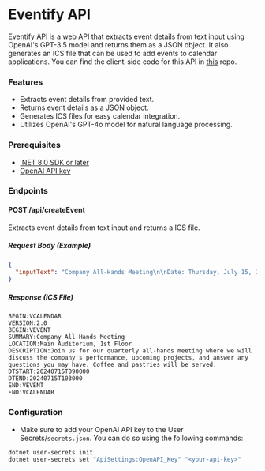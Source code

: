 # Eventify API

Eventify API is a web API that extracts event details from text input using OpenAI's GPT-3.5 model and returns them as a JSON object. It also generates an ICS file that can be used to add events to calendar applications. You can find the client-side code for this API in [this](https://github.com/whuang214/eventify-client) repo.

### Features
- Extracts event details from provided text.
- Returns event details as a JSON object.
- Generates ICS files for easy calendar integration.
- Utilizes OpenAI's GPT-4o model for natural language processing.

### Prerequisites
- [.NET 8.0 SDK or later](https://dotnet.microsoft.com/en-us/download)
- [OpenAI API key](https://platform.openai.com/api-keys)

### Endpoints

#### POST /api/createEvent
Extracts event details from text input and returns a ICS file.

##### Request Body (Example)
```json
{
  "inputText": "Company All-Hands Meeting\n\nDate: Thursday, July 15, 2024\nTime: 9:00 AM - 10:30 AM\n\nLocation: Main Auditorium, 1st Floor\n\nDescription: Join us for our quarterly all-hands meeting where we will discuss the company's performance, upcoming projects, and answer any questions you may have. Coffee and pastries will be served.\n\nAdd to Calendar\n\nContact: HR Department, (123) 456-7890"
}
```
##### Response (ICS File)
```vbnet
BEGIN:VCALENDAR
VERSION:2.0
BEGIN:VEVENT
SUMMARY:Company All-Hands Meeting
LOCATION:Main Auditorium, 1st Floor
DESCRIPTION:Join us for our quarterly all-hands meeting where we will discuss the company's performance, upcoming projects, and answer any questions you may have. Coffee and pastries will be served.
DTSTART:20240715T090000
DTEND:20240715T103000
END:VEVENT
END:VCALENDAR
```

### Configuration
- Make sure to add your OpenAI API key to the User Secrets/`secrets.json`. You can do so using the following commands:
```bash
dotnet user-secrets init
dotnet user-secrets set "ApiSettings:OpenAPI_Key" "<your-api-key>"
```
